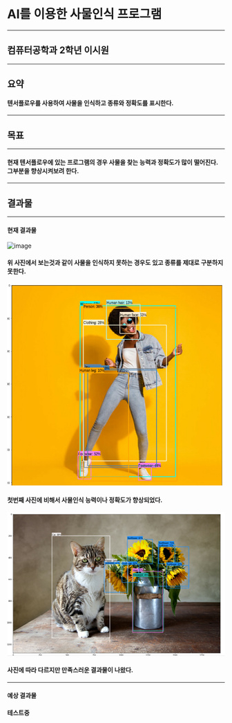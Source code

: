 # AI를 이용한 사물인식 프로그램
-------------------------------
## 컴퓨터공학과 2학년 이시원
-------------------------------
## 요약
  #### 텐서플로우를 사용하여 사물을 인식하고 종류와 정확도를 표시한다.
-------------------------------
## 목표
-------------------------------
#### 현재 텐서플로우에 있는 프로그램의 경우 사물을 찾는 능력과 정확도가 많이 떨어진다. 그부분을 향상시켜보려 한다.
-------------------------------
## 결과물
-------------------------------
#### 현재 결과물
![image](https://user-images.githubusercontent.com/74445253/170393128-d49d9490-261f-46fa-ac20-a7ea69d05aae.png)
#### 위 사진에서 보는것과 같이 사물을 인식하지 못하는 경우도 있고 종류를 제대로 구분하지 못한다.
![image](https://github.com/siwon2000/graphics/blob/main/2.PNG)
#### 첫번째 사진에 비해서 사물인식 능력이나 정확도가 향상되었다.
![image](https://github.com/siwon2000/graphics/blob/main/3.PNG)
#### 사진에 따라 다르지만 만족스러운 결과물이 나왔다.
-------------------------------
#### 예상 결과물
#### 테스트중
